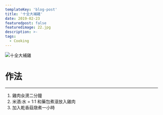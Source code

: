 ```yaml
---
templateKey: 'blog-post'
title: '十全大補雞'
date: 2019-02-23
featuredpost: false
featuredimage: 22.jpg
description: >-
tags:
  - Cooking
---
```

![十全大補雞](/22.jpg)

# 作法
___
  
1.  雞肉汆燙二分鐘
2.  米酒:水 = 1:1 和藥包煮滾放入雞肉
3.  加入乾香菇燉煮一小時

